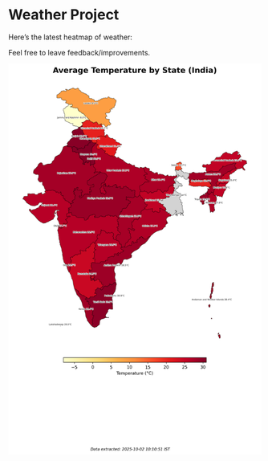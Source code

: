 # Weather Project

Here’s the latest heatmap of weather:

Feel free to leave feedback/improvements.

![India Heatmap](docs/assets/india_heatmap.png?v=DE0255)
